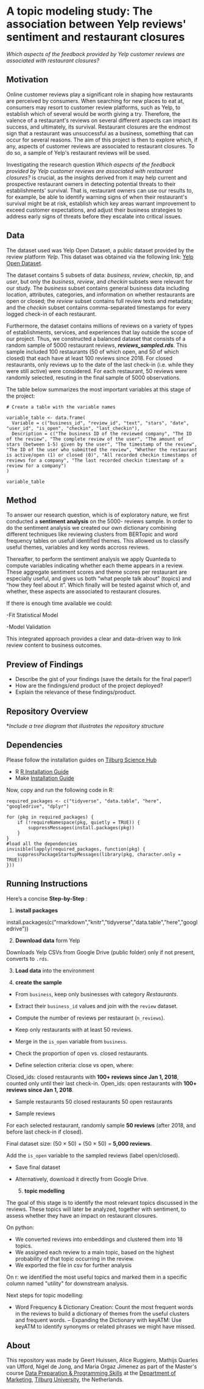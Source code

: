 # A topic modeling study: The association between Yelp reviews' sentiment and restaurant closures
*Which aspects of the feedback provided by Yelp customer reviews are associated with restaurant closures?* 


## Motivation
Online customer reviews play a significant role in shaping how restaurants are perceived by consumers. When searching for new places to eat at, consumers may resort to customer review platforms, such as Yelp, to establish which of several would be worth giving a try. Therefore, the valence of a restaurant's reviews on several different aspects can impact its success, and ultimately, its survival. Restaurant closures are the endmost sign that a restaurant was unsuccessful as a business, something that can occur for several reasons. The aim of this project is then to explore which, if any, aspects of customer reviews are associated to restaurant closures. To do so, a sample of Yelp's restaurant reviews will be used.

Investigating the research question *Which aspects of the feedback provided by Yelp customer reviews are associated with restaurant closures?* is crucial, as the insights derived from it may help current and prospective restaurant owners in detecting potential threats to their establishments' survival. That is, restaurant owners can use our results to, for example, be able to identify warning signs of when their restaurant's survival might be at risk, establish which key areas warrant improvement to exceed customer expectations, and adjust their business strategies to address early signs of threats before they escalate into critical issues. 


## Data
The dataset used was Yelp Open Dataset, a public dataset provided by the review platform *Yelp*. This dataset was obtained via the following link: [Yelp Open Dataset](https://business.yelp.com/data/resources/open-dataset/). 

The dataset contains 5 subsets of data: *business*, *review*, *checkin*, *tip*, and *user*, but only the *business*, *review*, and *checkin* subsets were relevant for our study. The *business* subset contains general business data including location, attributes, categories, and information on whether restaurants are open or closed; the *review* subset contains full review texts and metadata; and the *checkin* subset contains comma-separated timestamps for every logged check-in of each restaurant.

Furthermore, the dataset contains millions of reviews on a variety of types of establishments, services, and experiences that lay outside the scope of our project. Thus, we constructed a balanced dataset that consists of a random sample of 5000 restaurant reviews, ***reviews_sampled.rds***. This sample included 100 restaurants (50 of which open, and 50 of which closed) that each have at least 100 reviews since 2018. For closed restaurants, only reviews up to the date of the last check-in (i.e. while they were still active) were considered. For each restaurant, 50 reviews were randomly selected, resuting in the final sample of 5000 observations. 

The table below summarizes the most important variables at this stage of the project:

```{r}
# Create a table with the variable names

variable_table <- data.frame(
  Variable = c("business_id", "review_id", "text", "stars", "date", "user_id", "is_open", "checkin", "last_checkin"),
  Description = c("The business ID of the reviewed company", "The ID of the review", "The complete review of the user", "The amount of stars (between 1-5) given by the user", "The timestamp of the review", "The ID of the user who submitted the review", "Whether the restaurant is active/open (1) or closed (0)", "All recorded checkin timestamps of reviews for a company", "The last recorded checkin timestamp of a review for a company")
)

variable_table
```

## Method

To answer our research question, which is of exploratory nature, we first conducted a **sentiment analysis** on the 5000- reviews sample. In order to do the sentiment analysis we created our own dictionary combining different techniques like reviewing clusters from BERTopic and word frequency tables on usefull identified themes. This allowed us to classify useful themes, variables and key words accross reviews. 

Thereafter, to perform the sentiment analysis we apply Quanteda to compute variables indicating whether each theme appears in a review. These aggregate sentiment scores and theme scores per restaurant are especially useful, and gives us both “what people talk about” (topics) and “how they feel about it”. Which finally will be tested against which of, and whether, these aspects are associated to restaurant closures.

If there is enough time available we could: 

-Fit Statistical Model 

-Model Validation

This integrated approach provides a clear and data-driven way to link review content to business outcomes. 

## Preview of Findings 
- Describe the gist of your findings (save the details for the final paper!)
- How are the findings/end product of the project deployed?
- Explain the relevance of these findings/product. 

## Repository Overview 

**Include a tree diagram that illustrates the repository structure*

## Dependencies 

Please follow the installation guides on [Tilburg Science Hub](https://tilburgsciencehub.com/)

+ R
[R Installation Guide](https://tilburgsciencehub.com/topics/computer-setup/software-installation/rstudio/r/)
+ Make
[Installation Guide](https://tilburgsciencehub.com/topics/automation/automation-tools/makefiles/make/)

Now, copy and run the following code in R:

```{r}
required_packages <- c("tidyverse", "data.table", "here", "googledrive", "dplyr")

for (pkg in required_packages) {
	if (!requireNamespace(pkg, quietly = TRUE)) {
		suppressMessages(install.packages(pkg))
	}
}
#load all the dependencies
invisible(lapply(required_packages, function(pkg) {
	suppressPackageStartupMessages(library(pkg, character.only = TRUE))
}))

```

## Running Instructions 

Here’s a concise **Step-by-Step** :

1. **install packages**
   
install.packages(c("rmarkdown","knitr","tidyverse","data.table","here","googledrive"))

2. **Download data** form Yelp

Downloads Yelp CSVs from Google Drive (public folder) only if not present, converts to `.rds`.

3. **Load data** into the environment

4. **create the sample**

- From `business`, keep only businesses with category *Restaurants*.

- Extract their `business_id` values and join with the `review` dataset.

- Compute the number of reviews per restaurant (`n_reviews`).

- Keep only restaurants with at least 50 reviews.

- Merge in the `is_open` variable from `business`.

- Check the proportion of open vs. closed restaurants.

- Define selection criteria: close vs open, where:

Closed\_ids: closed restaurants with **100+ reviews since Jan 1, 2018**, counted only until their last check-in.
Open\_ids: open restaurants with **100+ reviews since Jan 1, 2018**.

- Sample restaurants
50 closed restaurants
50 open restaurants

- Sample reviews

For each selected restaurant, randomly sample **50 reviews** (after 2018, and before last check-in if closed).

Final dataset size: (50 × 50) + (50 × 50) = **5,000 reviews**.

Add the `is_open` variable to the sampled reviews (label open/closed).

- Save final dataset

- Alternatively, download it directly from Google Drive.

  5. **topic modelling**

The goal of this stage is to identify the most relevant topics discussed in the reviews. These topics will later be analyzed, together with sentiment, to assess whether they have an impact on restaurant closures.

On python:

- We converted reviews into embeddings and clustered them into 18 topics.  
- We assigned each review to a main topic, based on the highest probability of that topic occurring in the review.
- We exported the file in csv for further analysis

On r: we identified the most useful topics and marked them in a specific column named "utility" for downstream analysis.

Next steps for topic modelling: 

- Word Frequency & Dictionary Creation: Count the most frequent words in the reviews to build a dictionary of themes from the useful clusters and frequent words.
– Expanding the Dictionary with keyATM: Use keyATM to identify synonyms or related phrases we might have missed.

## About 

This repository was made by Geert Huissen, Alice Ruggiero, Mathijs Quarles van Ufford, Nigel de Jong, and Maria Orgaz Jimenez as part of the Master's course [Data Preparation & Programming Skills](https://dprep.hannesdatta.com/) at the [Department of Marketing](https://www.tilburguniversity.edu/about/schools/economics-and-management/organization/departments/marketing), [Tilburg University](https://www.tilburguniversity.edu/), the Netherlands.
